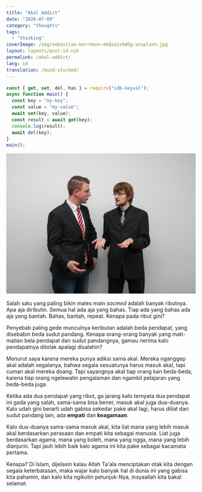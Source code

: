 ```yaml
---
title: "Akal Addict"
date: "2020-07-09"
category: "thoughts"
tags:
  - "thinking"
coverImage: /img/sebastian-herrmann-mkQsoiskWSg-unsplash.jpg
layout: layouts/post-id.njk
permalink: /akal-addict/
lang: id
translation: /mind-stucked/
---
```


```js
const { get, set, del, has } = require("idb-keyval");
async function main() {
  const key = "my-key";
  const value = "my-value";
  await set(key, value);
  const result = await get(key);
  console.log(result);
  await del(key);
}
main();
```

![debat](/img/sebastian-herrmann-mkQsoiskWSg-unsplash.jpg)

Salah satu yang paling bikin males main _socmed_ adalah banyak ributnya. Apa aja diributin. Semua hal ada aja yang bahas. Tiap ada yang bahas ada aja yang bantah. Bahas, bantah, repeat. Kenapa pada ribut gini?

Penyebab paling gede munculnya keributan adalah beda pendapat, yang disebabin beda sudut pandang. Kenapa orang-orang banyak yang mati-matian bela pendapat dan sudut pandangnya, gamau nerima kalo pendapatnya ditolak apalagi disalahin?

Menurut saya karena mereka punya adiksi sama akal. Mereka nganggep akal adalah segalanya, bahwa segala sesuatunya harus masuk akal, tapi cuman akal mereka doang. Tapi sayangnya akal tiap orang kan beda-beda, karena tiap orang ngelewatin pengalaman dan ngambil pelajaran yang beda-beda juga.

Ketika ada dua pendapat yang ribut, ga jarang kalo ternyata dua pendapat ini gada yang salah, sama-sama bisa bener, masuk akal juga dua-duanya. Kalo udah gini berarti udah gabisa sekedar pake akal lagi, harus diliat dari sudut pandang lain, ada **empati** dan **keagamaan**.

Kalo dua-duanya sama-sama masuk akal, kita liat mana yang lebih masuk akal berdasarkan perasaan dan empati kita sebagai manusia. Liat juga berdasarkan agama, mana yang boleh, mana yang ngga, mana yang lebih dianjurin. Tapi jauh lebih baik kalo agama ini kita pake sebagai kacamata pertama.

Kenapa? Di Islam, dijelasin kalau Allah Ta'ala menciptakan otak kita dengan segala keterbatasan, maka wajar kalo banyak hal di dunia ini yang gabisa kita pahamin, dan kalo kita ngikutin petunjuk-Nya, insyaallah kita bakal selamat.
